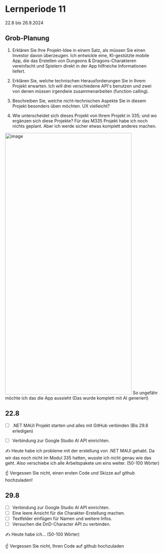 # Lernperiode 11

22.8 bis 26.9.2024

## Grob-Planung

1. Erklären Sie Ihre Projekt-Idee in einem Satz, als müssen Sie einen Investor davon überzeugen.
Ich entwickle eine, KI-gestützte mobile App, die das Erstellen von Dungeons & Dragons-Charakteren vereinfacht und Spielern direkt in der App hilfreiche Informationen liefert.

3. Erklären Sie, welche technischen Herausforderungen Sie in Ihrem Projekt erwarten.
Ich will drei verschiedene API's benutzen und zwei von denen müssen irgendwie zusammenarbeiten (function calling).

3. Beschreiben Sie, welche nicht-technischen Aspekte Sie in diesem Projekt besonders üben möchten.
   UX vielleicht? 
4. Wie unterscheidet sich dieses Projekt von Ihrem Projekt in 335; und wo ergänzen sich diese Projekte?
   Für das M335 Projekt habe ich noch nichts geplant. Aber ich werde sicher etwas komplett anderes machen.


<img width="412" height="848" alt="image" src="https://github.com/user-attachments/assets/077f5d9a-04c8-4d64-bb97-efde9193f295" />
So ungefähr möchte ich das die App aussieht (Das wurde komplett mit AI generiert) 


## 22.8

- [ ] .NET MAUI Projekt starten und alles mit GitHub verbinden (Bis 29.8 erledigen)
- [ ] Verbindung zur Google Studio AI API einrichten.


✍️ Heute habe ich probleme mit der erstellung von .NET MAUI gehabt. Da wir das noch nicht im Modul 335 hatten, wusste ich nicht genau wie das geht. Also verschiebe ich alle Arbeitspakete um eins weiter. (50-100 Wörter)

☝️ Vergessen Sie nicht, einen ersten Code und Skizze auf github hochzuladen!

## 29.8

- [ ] Verbindung zur Google Studio AI API einrichten.
- [ ] Eine leere Ansicht für die Charakter-Erstellung machen.
- [ ] Textfelder einfügen für Namen und weitere Infos.
- [ ] Versuchen die DnD-Character API zu verbinden.

✍️ Heute habe ich... (50-100 Wörter)

☝️ Vergessen Sie nicht, Ihren Code auf github hochzuladen





